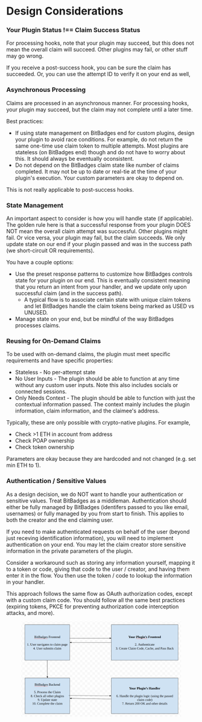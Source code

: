 # Design Considerations

### Your Plugin Status !== Claim Success Status

For processing hooks, note that your plugin may succeed, but this does not mean the overall claim will succeed. Other plugins may fail, or other stuff may go wrong.

If you receive a post-success hook, you can be sure the claim has succeeded. Or, you can use the attempt ID to verify it on your end as well,

### Asynchronous Processing

Claims are processed in an asynchronous manner. For processing hooks, your plugin may succeed, but the claim may not complete until a later time.

Best practices:

-   If using state management on BitBadges end for custom plugins, design your plugin to avoid race conditions. For example, do not return the same one-time use claim token to multiple attempts. Most plugins are stateless (on BitBadges end) though and do not have to worry about this. It should always be eventually oconsistent.
-   Do not depend on the BitBadges claim state like number of claims completed. It may not be up to date or real-tie at the time of your plugin's execution. Your custom parameters are okay to depend on.

This is not really applicable to post-success hooks.

### State Management

An important aspect to consider is how you will handle state (if applicable). The golden rule here is that a successful response from your plugin DOES NOT mean the overall claim attempt was successful. Other plugins might fail. Or vice versa, your plugin may fail, but the claim succeeds. We only update state on our end if your plugin passed and was in the success path (we short-circuit OR requirements).

You have a couple options:

-   Use the preset response patterns to customize how BitBadges controls state for your plugin on our end. This is eventually consistent meaning that you return an intent from your handler, and we update only upon successful claim (and in the success path).
    -   A typical flow is to associate certain state with unique claim tokens and let BitBadges handle the claim tokens being marked as USED vs UNUSED.
-   Manage state on your end, but be mindful of the way BitBadges processes claims.

### Reusing for On-Demand Claims

To be used with on-demand claims, the plugin must meet specific requirements and have specific properties:

-   Stateless - No per-attempt state
-   No User Inputs - The plugin should be able to function at any time without any custom user inputs. Note this also includes socials or connected sessions.
-   Only Needs Context - The plugin should be able to function with just the contextual information passed. The context mainly includes the plugin information, claim information, and the claimee's address.

Typically, these are only possible with crypto-native plugins. For example,

-   Check >1 ETH in account from address
-   Check POAP ownership
-   Check token ownership

Parameters are okay because they are hardcoded and not changed (e.g. set min ETH to 1).

### **Authentication / Sensitive Values**

As a design decision, we do NOT want to handle your authentication or sensitive values. Treat BitBadges as a middleman. Authentication should either be fully managed by BitBadges (identifers passed to you like email, usernames) or fully managed by you from start to finish. This applies to both the creator and the end claiming user.

If you need to make authenticated requests on behalf of the user (beyond just receving identification information), you will need to implement authentication on your end. You may let the claim creator store sensitive information in the private parameters of the plugin.

Consider a workaround such as storing any information yourself, mapping it to a token or code, giving that code to the user / creator, and having them enter it in the flow. You then use the token / code to lookup the information in your handler.

This approach follows the same flow as OAuth authorization codes, except with a custom claim code. You should follow all the same best practices (expiring tokens, PKCE for preventing authorization code interception attacks, and more).

<figure><img src="../../../../../.gitbook/assets/image (4) (1) (1) (1) (1) (1) (1) (1) (1) (1) (1) (1).png" alt=""><figcaption></figcaption></figure>
